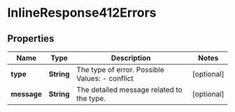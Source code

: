
# InlineResponse412Errors

## Properties
Name | Type | Description | Notes
------------ | ------------- | ------------- | -------------
**type** | **String** | The type of error.  Possible Values:   - conflict  |  [optional]
**message** | **String** | The detailed message related to the type. |  [optional]



